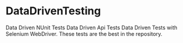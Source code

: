 # DataDrivenTesting

Data Driven NUnit Tests
Data Driven Api Tests
Data Driven Tests with Selenium WebDriver. These tests are the best in the repository.
